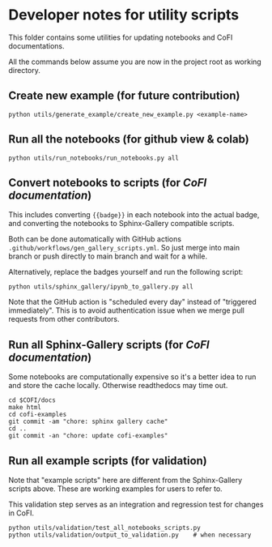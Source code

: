 # Developer notes for utility scripts

This folder contains some utilities for updating notebooks and CoFI documentations.

All the commands below assume you are now in the project root as working directory.

## Create new example (for future contribution)

```console
python utils/generate_example/create_new_example.py <example-name>
```

## Run all the notebooks (for github view & colab)

```console
python utils/run_notebooks/run_notebooks.py all
```

## Convert notebooks to scripts (for ***CoFI documentation***)

This includes converting ``{{badge}}`` in each notebook into the actual badge,
and converting the notebooks to Sphinx-Gallery compatible scripts.

Both can be done automatically with GitHub actions 
`.github/workflows/gen_gallery_scripts.yml`. So just merge into main branch or push 
directly to main branch and wait for a while. 

Alternatively, replace the badges yourself and run the following script:

```console
python utils/sphinx_gallery/ipynb_to_gallery.py all
```

Note that the GitHub action is "scheduled every day" instead of "triggered immediately".
This is to avoid authentication issue when we merge pull requests from other 
contributors.

## Run all Sphinx-Gallery scripts (for ***CoFI documentation***)

Some notebooks are computationally expensive so it's a better idea to run and store
the cache locally. Otherwise readthedocs may time out.

```console
cd $COFI/docs
make html
cd cofi-examples
git commit -am "chore: sphinx gallery cache"
cd ..
git commit -an "chore: update cofi-examples"
```


## Run all example scripts (for validation)

Note that "example scripts" here are different from the Sphinx-Gallery scripts above.
These are working examples for users to refer to.

This validation step serves as an integration and regression test for changes in CoFI.

```console
python utils/validation/test_all_notebooks_scripts.py
python utils/validation/output_to_validation.py    # when necessary
```
